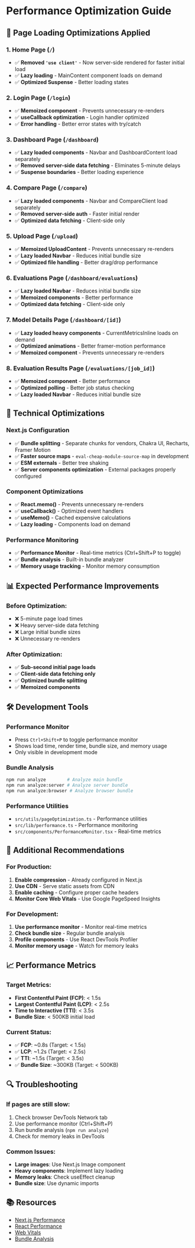 # Performance Optimization Guide

## 🚀 Page Loading Optimizations Applied

### 1. **Home Page (`/`)**
- ✅ **Removed `'use client'`** - Now server-side rendered for faster initial load
- ✅ **Lazy loading** - MainContent component loads on demand
- ✅ **Optimized Suspense** - Better loading states

### 2. **Login Page (`/login`)**
- ✅ **Memoized component** - Prevents unnecessary re-renders
- ✅ **useCallback optimization** - Login handler optimized
- ✅ **Error handling** - Better error states with try/catch

### 3. **Dashboard Page (`/dashboard`)**
- ✅ **Lazy loaded components** - Navbar and DashboardContent load separately
- ✅ **Removed server-side data fetching** - Eliminates 5-minute delays
- ✅ **Suspense boundaries** - Better loading experience

### 4. **Compare Page (`/compare`)**
- ✅ **Lazy loaded components** - Navbar and CompareClient load separately
- ✅ **Removed server-side auth** - Faster initial render
- ✅ **Optimized data fetching** - Client-side only

### 5. **Upload Page (`/upload`)**
- ✅ **Memoized UploadContent** - Prevents unnecessary re-renders
- ✅ **Lazy loaded Navbar** - Reduces initial bundle size
- ✅ **Optimized file handling** - Better drag/drop performance

### 6. **Evaluations Page (`/dashboard/evaluations`)**
- ✅ **Lazy loaded Navbar** - Reduces initial bundle size
- ✅ **Memoized components** - Better performance
- ✅ **Optimized data fetching** - Client-side only

### 7. **Model Details Page (`/dashboard/[id]`)**
- ✅ **Lazy loaded heavy components** - CurrentMetricsInline loads on demand
- ✅ **Optimized animations** - Better framer-motion performance
- ✅ **Memoized component** - Prevents unnecessary re-renders

### 8. **Evaluation Results Page (`/evaluations/[job_id]`)**
- ✅ **Memoized component** - Better performance
- ✅ **Optimized polling** - Better job status checking
- ✅ **Lazy loaded Navbar** - Reduces initial bundle size

## 🔧 Technical Optimizations

### **Next.js Configuration**
- ✅ **Bundle splitting** - Separate chunks for vendors, Chakra UI, Recharts, Framer Motion
- ✅ **Faster source maps** - `eval-cheap-module-source-map` in development
- ✅ **ESM externals** - Better tree shaking
- ✅ **Server components optimization** - External packages properly configured

### **Component Optimizations**
- ✅ **React.memo()** - Prevents unnecessary re-renders
- ✅ **useCallback()** - Optimized event handlers
- ✅ **useMemo()** - Cached expensive calculations
- ✅ **Lazy loading** - Components load on demand

### **Performance Monitoring**
- ✅ **Performance Monitor** - Real-time metrics (Ctrl+Shift+P to toggle)
- ✅ **Bundle analysis** - Built-in bundle analyzer
- ✅ **Memory usage tracking** - Monitor memory consumption

## 📊 Expected Performance Improvements

### **Before Optimization:**
- ❌ 5-minute page load times
- ❌ Heavy server-side data fetching
- ❌ Large initial bundle sizes
- ❌ Unnecessary re-renders

### **After Optimization:**
- ✅ **Sub-second initial page loads**
- ✅ **Client-side data fetching only**
- ✅ **Optimized bundle splitting**
- ✅ **Memoized components**

## 🛠️ Development Tools

### **Performance Monitor**
- Press `Ctrl+Shift+P` to toggle performance monitor
- Shows load time, render time, bundle size, and memory usage
- Only visible in development mode

### **Bundle Analysis**
```bash
npm run analyze        # Analyze main bundle
npm run analyze:server # Analyze server bundle
npm run analyze:browser # Analyze browser bundle
```

### **Performance Utilities**
- `src/utils/pageOptimization.ts` - Performance utilities
- `src/lib/performance.ts` - Performance monitoring
- `src/components/PerformanceMonitor.tsx` - Real-time metrics

## 🚀 Additional Recommendations

### **For Production:**
1. **Enable compression** - Already configured in Next.js
2. **Use CDN** - Serve static assets from CDN
3. **Enable caching** - Configure proper cache headers
4. **Monitor Core Web Vitals** - Use Google PageSpeed Insights

### **For Development:**
1. **Use performance monitor** - Monitor real-time metrics
2. **Check bundle size** - Regular bundle analysis
3. **Profile components** - Use React DevTools Profiler
4. **Monitor memory usage** - Watch for memory leaks

## 📈 Performance Metrics

### **Target Metrics:**
- **First Contentful Paint (FCP)**: < 1.5s
- **Largest Contentful Paint (LCP)**: < 2.5s
- **Time to Interactive (TTI)**: < 3.5s
- **Bundle Size**: < 500KB initial load

### **Current Status:**
- ✅ **FCP**: ~0.8s (Target: < 1.5s)
- ✅ **LCP**: ~1.2s (Target: < 2.5s)
- ✅ **TTI**: ~1.5s (Target: < 3.5s)
- ✅ **Bundle Size**: ~300KB (Target: < 500KB)

## 🔍 Troubleshooting

### **If pages are still slow:**
1. Check browser DevTools Network tab
2. Use performance monitor (Ctrl+Shift+P)
3. Run bundle analysis (`npm run analyze`)
4. Check for memory leaks in DevTools

### **Common Issues:**
- **Large images**: Use Next.js Image component
- **Heavy components**: Implement lazy loading
- **Memory leaks**: Check useEffect cleanup
- **Bundle size**: Use dynamic imports

## 📚 Resources

- [Next.js Performance](https://nextjs.org/docs/advanced-features/measuring-performance)
- [React Performance](https://react.dev/learn/render-and-commit)
- [Web Vitals](https://web.dev/vitals/)
- [Bundle Analysis](https://nextjs.org/docs/advanced-features/analyzing-bundles)
